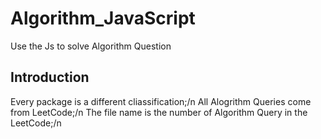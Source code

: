 # Algorithm_JavaScript
Use the Js to solve Algorithm Question

## Introduction
Every package is a different cliassification;/n
All Alogrithm Queries come from LeetCode;/n
The file name is the number of Algorithm Query in the LeetCode;/n
